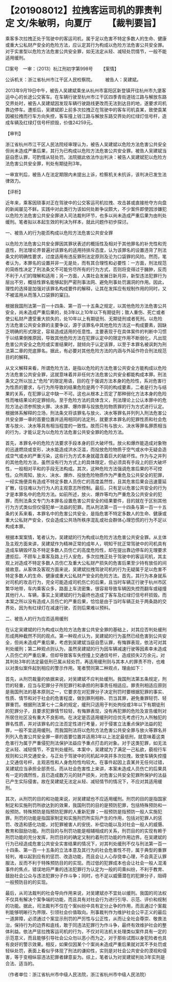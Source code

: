# 【201908012】拉拽客运司机的罪责判定 文/朱敏明，向夏厅 　　【裁判要旨】

乘客多次拉拽正处于驾驶中的客运司机，属于足以危害不特定多数人的生命、健康或重大公私财产安全的危险方法，应认定其行为构成以危险方法危害公共安全罪。对于实害型以危险方法危害公共安全罪，如无法定从轻、减轻处罚情节，一般不能适用缓刑。

□案号　一审：（2013）杭江刑初字第998号 　　【案情】

公诉机关：浙江省杭州市江干区人民检察院。 　　被告人：吴建斌。

2013年9月19日中午，被告人吴建斌乘坐从杭州市富阳区新登镇开往杭州市九堡客运中心的长途公交客车。在车辆行驶至杭州市江干区四季青街道钱江路与解放东路交界处时，被告人吴建斌因发现车辆行驶路线更改而无法到达目的地，遂要求司机靠边停车。遭拒后，吴建斌即上前多次拉拽正在驾驶中的客车司机袁某，致使袁某因被拉拽而行车方向失控，客车撞上钱江路与解放东路交界处的红绿灯信号杆，造成车辆及红绿灯信号杆损毁，价值24259元。

【审判】

浙江省杭州市江干区人民法院经审理认为，被告人吴建斌以危险方法危害公共安全但尚未造成严重后果，其行为已构成以危险方法危害公共安全罪。被告人吴建斌当庭自愿认罪，可酌情从轻处罚。法院据此依法作出判决：被告人吴建斌犯以危险方法危害公共安全罪，判处有期徒刑3年。

一审宣判后，被告人在法定期限内未提出上诉，检察机关未抗诉，该判决已发生法律效力。

【评析】

近年来，乘客因琐事对正在驾驶中的公交客运司机拉拽、攻击甚或直接抢夺方向盘的新闻屡见不鲜。实践中对此类行为该如何处断争议颇大，不少案件即使因涉嫌犯以危险方法危害公共安全罪进入司法裁判环节，也多以尚未造成严重后果为由判处缓刑。笔者拟以本起生效的判决为样本，就此问题作初步探讨。

一、被告人的行为能否构成以危险方法危害公共安全罪

以危险方法危害公共安全罪因其罪状表述的概括性及相对于其他罪名的补充性和兜底性，刑法理论界普遍对该罪名的适用持排斥态度，认为该罪名的设置违背了刑法条文的明确性要求，过度适用有违反罪刑法定原则及沦为口袋罪的风险。然而，笔者认为，本罪名的设置并非一无是处，而有其合理性和必要性：一方面，刑法规范的简练性决定了刑法条文不可能穷尽所有的行为方式，否则将变得过于臃肿，反而不利于人们的理解和适用；另一方面，人类社会发展日新月异，新型违法犯罪行为层出不穷，概括性罪名能够起到严密刑事法网、避免刑事处罚漏洞的作用。因此，理性的选择是加强对该罪名构成要件的解释，让其在发挥应有规制作用的同时，又不被滥用从而落入口袋罪的窠臼。

根据我国刑法第一百一十四条、第一百一十五条之规定，以其他危险方法危害公共安全，尚未造成严重后果的，处3年以上10年以下有期徒刑；致人重伤、死亡或者使公私财产遭受重大损失的，处10年以上有期徒刑、无期徒刑或者死刑。以危险方法危害公共安全罪的主要争议，源于该罪名中其他危险方法这一构成要素，因缺乏明确的形式限定，容易造成适用的任意性。主要表现于在具体案件的判断中习惯于以结果倒推原因，导致其他危险方法在犯罪认定中的限定作用不断弱化，凡出现危害公共安全之危险或实害结果时，就倾向于认定该罪，以至于本罪名被讽刺为刑法第二章的兜底罪名。据此，有必要对其他危险方法的内涵与外延作符合刑法规范目的的解释。

从文义解释来看，所谓危险方法，是指以危险的方法危害公共安全方能构成以危险方法危害公共安全罪，这就意味着并非任何方法危害公共安全都能构成本罪。刑法条文之所以加上"危险"的限定用语，目的在于强调方法本身的危险性，系对危害行为性质的要求，与行为所导致的结果危险是两个不同的构成要素，二者是行为与结果的关系，在犯罪认定中缺一不可。这也从根本上否定了那种弱化方法本身的危险性而唯结果论的定罪倾向。至于危险方法的具体含义，刑法理论上公认本罪中的危险方法必须参照放火罪、决水罪、爆炸罪与投放危险物质罪的行为方式进行认定。根据体系解释的立场，刑法条文将该罪名与放火、决水等罪名并列列入刑法危害公共安全罪一章的首要位置并适用相同的法定刑，就要求本罪名的犯罪性质和社会危害与放火、决水等具有相当程度的一致性。故而只有与放火、决水等罪名罪质相当的行为，才能认定为以危险方法危害公共安全罪的危险方法。

首先，本罪名中的危险方法要求手段本身的巨大破坏性。放火和爆炸能造成对象物的迅速燃烧或变形，决水能造成洪水泛滥，而投放危险物质于空气或水中无疑会造成空气或水的严重污染，这些行为方式本身就蕴含着巨大的破坏性。作为与之并列的其他危险方法，虽然没有行为方式上的具体限定，但必须具有手段上的巨大破坏性，一般相对平和的手段无法构成。其次，这种危险方法强调危害后果的不可控性。众所周知，放火、决水、爆炸、投放危险物质作为严重危及公共安全的犯罪，一经实施便具有造成不特定多数人员伤亡的高度盖然性，且其危害后果会迅速蔓延扩散，往往难以为行为人的主观意志所控制。最后，只有足以危害公共安全的行为才是本罪名中的危险方法。如前所述，放火、爆炸等均为严重危及公共安全的犯罪，而刑法条文专门为本罪名设置危害公共安全的结果要件，目的就在于区别其他行为方式类似但仅侵犯单一法益的犯罪。而从刑法第一百一十四条与第一百一十五条的关系来看，本罪名中的危害公共安全，是指危害不特定多数人的生命、健康或重大公私财产安全，仅会造成公共场所秩序混乱或社会群体心理恐慌的行为不足以构成本罪。

根据本案案情，笔者认为，吴建斌的行为构成以危险方法危害公共安全罪。从主体及主观方面来讲，吴建斌作为精神正常的成年人，明知干扰正常驾驶中的司机具有造成车辆毁坏及不特定多数人员伤亡的高度危险性，却在提出靠边停车的无理要求遭拒后，不顾车上乘客及路上行人安危，多次拉拽正处于驾驶中的客运司机，其主观上对造成不特定多数人员伤亡及重大公私财产损失的危害后果至少持有放任的间接故意。从客体及客观方面来说，吴建斌拉拽驾驶司机的行为无疑属于足以危害不特定多数人的生命、健康或重大公私财产安全的危险方法。首先，其行为本身就系对司机的攻击行为，完全可能造成司机伤亡的后果，且当时车辆正行驶于杭州市区繁华地带，车内乘客众多，路面上车流密集，很容易导致车辆因失控而翻车或碰撞其他行人、车辆，事实上吴建斌的行为最终也造成了客车及红绿灯信号杆损毁。而本案之所以没有造成人员伤亡的严重后果，恰恰是由于当时车辆正处于两条路的交界处，因为有红绿灯在减速行驶，否则后果难以预料。

二、被告人的行为应否适用缓刑

在认定吴建斌的行为构成以危险方法危害公共安全罪的基础上，对其应否判处缓刑形成两种截然不同的观点。第一种观点认为，吴建斌的行为虽然已经危害到公共安全，但尚未造成严重后果，考虑到吴建斌当庭自愿认罪，有悔罪表现，依法可对其判处缓刑；第二种观点则认为，虽然吴建斌的行为因车辆减速行驶等因素幸未造成人员伤亡的严重后果，但却导致客车失控撞上交通信号杆，造成损失2万余元，对其判处3年的法定最低刑已属从轻处罚，再适用缓刑则与其本人的罪责不符，也难以对类似案件起到相应的警示作用。笔者赞同第二种观点，理由如下：

首先，从刑罚裁量的依据来说，对吴建斌不应判处缓刑。我国刑法第五条规定，刑罚的轻重，应当与犯罪分子所犯罪行和承担的刑事责任相适应。罪责刑相适应原则是我国刑法的基本原则之一，它要求在对犯罪分子决定刑罚时要根据犯罪的事实、性质、情节和对于社会的危害程度，做到罪刑相称、罚当其罪，避免重罪轻罚、轻罪重罚。根据刑法第七十二条的规定，缓刑只适用于判处拘役或3年以下有期徒刑的犯罪分子，且要求犯罪情节较轻，有悔罪表现，没有再犯罪的危险及宣告缓刑对所居住社区没有重大不良影响。在决定是否适用缓刑时应优先考虑行为人所触犯的罪名性质，并对该罪名的立法否定性进行考量，对于侵害立法重点保护法益的犯罪，一般不宜适用缓刑。而我国刑法将以危险方法危害公共安全罪与放火等罪名并列列入危害公共安全罪一章的首要位置并适用3年以上法定最低刑，就意味着这类危害行为属于严重侵犯刑法保护法益应予重点打击的对象。对于这类犯罪，如无法定从轻、减轻情节，不宜判处缓刑。本案中，吴建斌为了满足一己私欲，藐视行车规则和公共交通安全，与正处于驾驶中的司机起冲突并多次拉拽，致使车辆失控撞上交通信号杆，主观恶性和人身危险性均较大。在事件起因上袁某并无任何过错，吴建斌应当承担全部责任。而从社会危害性上来讲，本案未造成人员伤亡的后果具有一定的偶然性，且已造成数万元的财产损失，对危害公共安全犯罪所保护的法益已产生实际侵害。故在吴建斌无法定从轻、减轻情节的情况下，不应对其适用缓刑。

其次，从刑罚的目的和功能来说，对吴建斌也不应适用缓刑。刑罚的目的是指国家制定和实施刑罚所欲达到的效果，我国刑罚的目的是预防犯罪，包括特殊预防和一般预防。特殊预防是指预防犯罪的人重新犯罪；一般预防是指预防一般人实施犯罪。刑罚的功能是指国家制定和实施刑罚所实际产生的作用，包括对犯罪人的惩罚、改造和感化功能，对犯罪被害人的安抚、补偿功能以及对社会一般人的威慑、教育和鼓励功能。刑罚目的与刑罚功能是相辅相成的关系，刑罚目的的实现有赖于刑罚功能的充分发挥，刑罚目的的确定又制约着刑罚功能的作用边界。在吴建斌的行为已经造成危害公共安全实害结果的情况下，对其判处缓刑不仅与刑法第一百一十四条、第一百一十五条的立法本意及其行为的社会危害性不符，属于典型的重罪轻判，难以起到应有的惩罚、改造功能，而且会让人心存侥幸心理，不会真正认罪服法，反而不利于特殊预防目的的实现。而过低的犯罪成本也会让社会一般人混淆事件的焦点，错误地将严重的违法犯罪行为认定为一般的司乘纠纷，不利于教育、鼓励社会公众与违法犯罪分子作斗争；同时，也不足以威慑潜在的犯罪分子，阻碍一般预防目的的实现。

最后，从司法裁判的社会导向作用来说，对吴建斌亦不宜处以缓刑。我国的司法权不仅具有解决个案争端的功能，而且具有对社会行为进行引导、示范、评价和规制的功能。据此，司法裁判不仅在个案纠纷中具有定分止争的作用，而且通过个案裁判能够明晰行为界限、引领社会价值取向。刑事裁判作为维护社会公平正义的最后一道屏障，必须通过个案显示刑罚的严厉性与公正性，从而让全社会尊崇、敬畏法治，保持行为的边界和底线，敢于同违法犯罪行为作斗争，最终有效维护社会的整体利益。依法严惩拉拽客运司机的行为，不仅对司法机关处理类似案件具有一定的示范意义，而且能够引导社会公众勿以恶小而为之，对于那些试图以身犯险者也具有良好的警示效果。相反，如果仅因某个个案尚未造成严重后果就对其不予处罚或轻纵处罚，表面上看似乎体现了刑法的谦抑性，实则是对社会公共安全的漠视和侵害，等于变相纵容违法犯罪者肆意妄为。综上，笔者认为对吴建斌判处3年实刑是合法、适当的。

（作者单位：浙江省杭州市中级人民法院，浙江省杭州市中级人民法院）